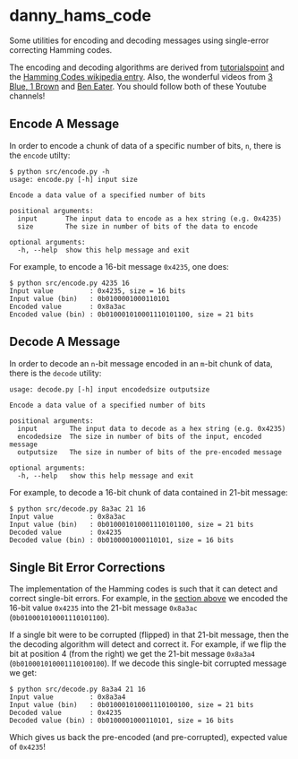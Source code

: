 # danny_hams_code
Some utilities for encoding and decoding messages using single-error correcting Hamming codes.

The encoding and decoding algorithms are derived from [tutorialspoint](https://www.tutorialspoint.com/error-correcting-codes-hamming-codes)
and the [Hamming Codes wikipedia entry](https://en.wikipedia.org/wiki/Hamming_code). Also, the wonderful videos
from [3 Blue, 1 Brown](https://www.youtube.com/watch?v=X8jsijhllIA) and [Ben Eater](https://www.youtube.com/watch?v=h0jloehRKas&t=211s).
You should follow both of these Youtube channels!

## Encode A Message

In order to encode a chunk of data of a specific number of bits, `n`, there is the `encode` utilty:
```shell
$ python src/encode.py -h
usage: encode.py [-h] input size

Encode a data value of a specified number of bits

positional arguments:
  input       The input data to encode as a hex string (e.g. 0x4235)
  size        The size in number of bits of the data to encode

optional arguments:
  -h, --help  show this help message and exit
  ```
  
For example, to encode a 16-bit message `0x4235`, one does:
```shell
$ python src/encode.py 4235 16
Input value         : 0x4235, size = 16 bits
Input value (bin)   : 0b0100001000110101
Encoded value       : 0x8a3ac
Encoded value (bin) : 0b010001010001110101100, size = 21 bits
```

## Decode A Message

In order to decode an `n`-bit message encoded in an `m`-bit chunk of data, there is the `decode` utility:
```shell
usage: decode.py [-h] input encodedsize outputsize

Encode a data value of a specified number of bits

positional arguments:
  input        The input data to decode as a hex string (e.g. 0x4235)
  encodedsize  The size in number of bits of the input, encoded message
  outputsize   The size in number of bits of the pre-encoded message

optional arguments:
  -h, --help   show this help message and exit
```

For example, to decode a 16-bit chunk of data contained in 21-bit message:
```shell
$ python src/decode.py 8a3ac 21 16
Input value         : 0x8a3ac
Input value (bin)   : 0b010001010001110101100, size = 21 bits
Decoded value       : 0x4235
Decoded value (bin) : 0b0100001000110101, size = 16 bits
```

## Single Bit Error Corrections

The implementation of the Hamming codes is such that it can detect and correct single-bit errors.
For example, in the [section above](#encode-a-message) we encoded the 16-bit value `0x4235`
into the 21-bit message `0x8a3ac` (`0b010001010001110101100`).

If a single bit were to be corrupted (flipped) in that 21-bit message, then the the
decoding algorithm will detect and correct it. For example, if we flip the bit
at position 4 (from the right) we get the 21-bit message `0x8a3a4` (`0b010001010001110100100`).
If we decode this single-bit corrupted message we get:
```shell
$ python src/decode.py 8a3a4 21 16
Input value         : 0x8a3a4
Input value (bin)   : 0b010001010001110100100, size = 21 bits
Decoded value       : 0x4235
Decoded value (bin) : 0b0100001000110101, size = 16 bits
```
Which gives us back the pre-encoded (and pre-corrupted), expected value of `0x4235`!
